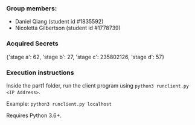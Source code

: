 ### Group members: ###
- Daniel Qiang (student id #1835592)
- Nicoletta Gilbertson (student id #1778739)

### Acquired Secrets ###
{'stage a': 62, 'stage b': 27, 'stage c': 235802126, 'stage d': 57}
### Execution instructions ###
Inside the part1 folder, run the client program using `python3 runclient.py <IP Address>`. 

Example: `python3 runclient.py localhost` 

Requires Python 3.6+.